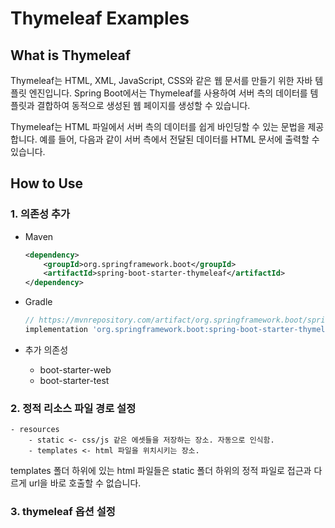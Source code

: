 # Thymeleaf Examples

## What is Thymeleaf

Thymeleaf는 HTML, XML, JavaScript, CSS와 같은 웹 문서를 만들기 위한 자바 템플릿 엔진입니다. Spring Boot에서는 Thymeleaf를 사용하여 서버 측의 데이터를 템플릿과 결합하여 동적으로 생성된 웹 페이지를 생성할 수 있습니다.

Thymeleaf는 HTML 파일에서 서버 측의 데이터를 쉽게 바인딩할 수 있는 문법을 제공합니다. 예를 들어, 다음과 같이 서버 측에서 전달된 데이터를 HTML 문서에 출력할 수 있습니다.

## How to Use

### 1. 의존성 추가

- Maven
    
    ```xml
    <dependency>
        <groupId>org.springframework.boot</groupId>
        <artifactId>spring-boot-starter-thymeleaf</artifactId>
    </dependency>
    ```
  
- Gradle

    ```gradle
    // https://mvnrepository.com/artifact/org.springframework.boot/spring-boot-starter-thymeleaf
    implementation 'org.springframework.boot:spring-boot-starter-thymeleaf:'
    ```

- 추가 의존성
  - boot-starter-web
  - boot-starter-test

### 2. 정적 리소스 파일 경로 설정

```text
- resources
    - static <- css/js 같은 에셋들을 저장하는 장소. 자동으로 인식함.
    - templates <- html 파일을 위치시키는 장소.
```

templates 폴더 하위에 있는 html 파일들은 static 폴더 하위의 정적 파일로 접근과 다르게 url을 바로 호출할 수 없습니다.

### 3. thymeleaf 옵션 설정
